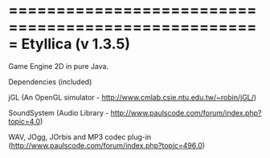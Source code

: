 =====================================================
Etyllica (v 1.3.5)
=====================================================

Game Engine 2D in pure Java.

Dependencies (included)

jGL (An OpenGL simulator - http://www.cmlab.csie.ntu.edu.tw/~robin/jGL/)

SoundSystem (Audio Library - http://www.paulscode.com/forum/index.php?topic=4.0)

WAV, JOgg, JOrbis and MP3 codec plug-in (http://www.paulscode.com/forum/index.php?topic=496.0)



